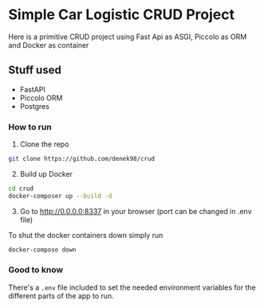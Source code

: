 # Simple Car Logistic CRUD Project
Here is a primitive CRUD project using Fast Api as ASGI, Piccolo as ORM and Docker as container

## Stuff used
* FastAPI
* Piccolo ORM
* Postgres

### How to run
1. Clone the repo
```sh
git clone https://github.com/denek98/crud
```
2. Build up Docker
```sh
cd crud
docker-composer up --build -d
```
3. Go to http://0.0.0.0:8337 in your browser (port can be changed in .env file)

To shut the docker containers down simply run
```sh
docker-compose down
```

### Good to know
There's a `.env` file included to set the needed environment variables for the different parts of the app to run.
